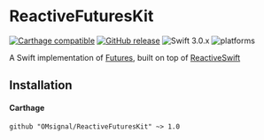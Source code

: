 # ReactiveFuturesKit

[![Carthage compatible](https://img.shields.io/badge/Carthage-compatible-4BC51D.svg?style=flat)](#carthage) [![GitHub release](https://img.shields.io/github/release/OMsignal/ReactiveFuturesKit.svg)](https://github.com/OMsignal/ReactiveFuturesKit/releases) ![Swift 3.0.x](https://img.shields.io/badge/Swift-3.0.x-orange.svg) ![platforms](https://img.shields.io/badge/platform-iOS-lightgrey.svg)

A Swift implementation of [Futures](https://en.wikipedia.org/wiki/Futures_and_promises), built on top of [ReactiveSwift](https://github.com/ReactiveCocoa/ReactiveSwift) 

## Installation

#### Carthage

```
github "OMsignal/ReactiveFuturesKit" ~> 1.0
```